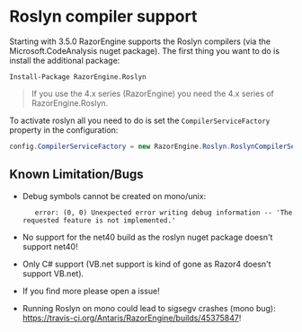 
# Roslyn compiler support

Starting with 3.5.0 RazorEngine supports the Roslyn compilers (via the Microsoft.CodeAnalysis nuget package).
The first thing you want to do is install the additional package:

	Install-Package RazorEngine.Roslyn

> If you use the 4.x series (RazorEngine) you need the 4.x series of RazorEngine.Roslyn.

To activate roslyn all you need to do is set the `CompilerServiceFactory` property in the configuration:

```csharp
config.CompilerServiceFactory = new RazorEngine.Roslyn.RoslynCompilerServiceFactory();
```

## Known Limitation/Bugs

- Debug symbols cannot be created on mono/unix:

         error: (0, 0) Unexpected error writing debug information -- 'The requested feature is not implemented.'

- No support for the net40 build as the roslyn nuget package doesn't support net40!
- Only C# support (VB.net support is kind of gone as Razor4 doesn't support VB.net).
- If you find more please open a issue!
- Running Roslyn on mono could lead to sigsegv crashes (mono bug): https://travis-ci.org/Antaris/RazorEngine/builds/45375847!
